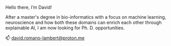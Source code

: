Hello there, I’m David!  

After a master's degree in bio-informatics with a focus on machine learning, neuroscience and how both these domains can enrich each other through explainable AI, I am now looking for Ph. D. opportunities.  

📫 david.romano-lambert@proton.me
